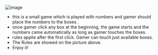 ![image](https://drive.google.com/uc?export=view&id=1Yv-eVPJcwMVefHGBAHe2GALttzTdKcEU)

- this is a small game which is played with numbers and  gamer should place the numbers to the boxes .
- once gamer click any box at the beginning, the game starts and  the numbers came automatically as long as gamer touches the boxes.
-  rules applie after the first click. Gamer can touch just available boxes.
- The Rules are showed on the picture above.
- Enjoy it!
